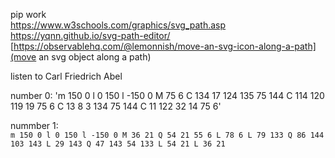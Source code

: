 pip work  
https://www.w3schools.com/graphics/svg_path.asp  
https://yqnn.github.io/svg-path-editor/  
[https://observablehq.com/@lemonnish/move-an-svg-icon-along-a-path](move an svg object along a path)  

listen to Carl Friedrich Abel
  
number 0:
'm 150 0 l 0 150 l -150 0 M 75 6 C 134 17 124 135 75 144 C 114 120 119 19 75 6 C 13 8 3 134 75 144 C 11 122 32 14 75 6'


nummber 1:  
`m 150 0 l 0 150 l -150 0 M 36 21 Q 54 21 55 6 L 78 6 L 79 133 Q 86 144 103 143 L 29 143 Q 47 143 54 133 L 54 21 L 36 21`

